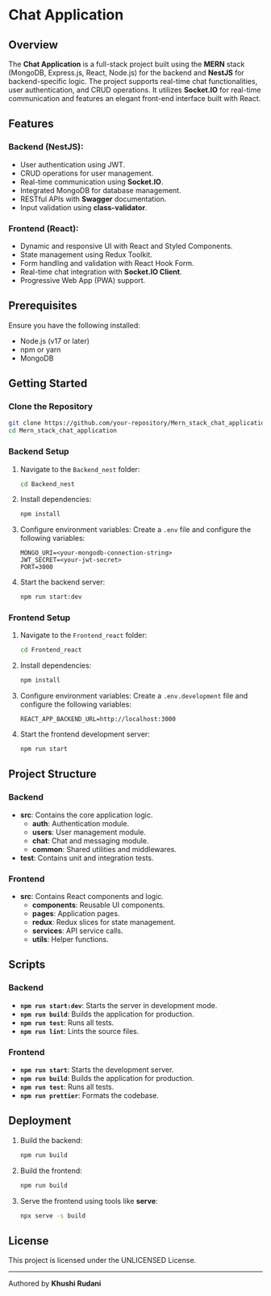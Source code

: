 # Chat Application

## Overview

The **Chat Application** is a full-stack project built using the **MERN** stack (MongoDB, Express.js, React, Node.js) for the backend and **NestJS** for backend-specific logic. The project supports real-time chat functionalities, user authentication, and CRUD operations. It utilizes **Socket.IO** for real-time communication and features an elegant front-end interface built with React.

## Features

### Backend (NestJS):
- User authentication using JWT.
- CRUD operations for user management.
- Real-time communication using **Socket.IO**.
- Integrated MongoDB for database management.
- RESTful APIs with **Swagger** documentation.
- Input validation using **class-validator**.

### Frontend (React):
- Dynamic and responsive UI with React and Styled Components.
- State management using Redux Toolkit.
- Form handling and validation with React Hook Form.
- Real-time chat integration with **Socket.IO Client**.
- Progressive Web App (PWA) support.

## Prerequisites

Ensure you have the following installed:
- Node.js (v17 or later)
- npm or yarn
- MongoDB

## Getting Started

### Clone the Repository
```bash
git clone https://github.com/your-repository/Mern_stack_chat_application.git
cd Mern_stack_chat_application
```

### Backend Setup
1. Navigate to the `Backend_nest` folder:
   ```bash
   cd Backend_nest
   ```
2. Install dependencies:
   ```bash
   npm install
   ```
3. Configure environment variables:
   Create a `.env` file and configure the following variables:
   ```env
   MONGO_URI=<your-mongodb-connection-string>
   JWT_SECRET=<your-jwt-secret>
   PORT=3000
   ```
4. Start the backend server:
   ```bash
   npm run start:dev
   ```

### Frontend Setup
1. Navigate to the `Frontend_react` folder:
   ```bash
   cd Frontend_react
   ```
2. Install dependencies:
   ```bash
   npm install
   ```
3. Configure environment variables:
   Create a `.env.development` file and configure the following variables:
   ```env
   REACT_APP_BACKEND_URL=http://localhost:3000
   ```
4. Start the frontend development server:
   ```bash
   npm run start
   ```

## Project Structure

### Backend
- **src**: Contains the core application logic.
  - **auth**: Authentication module.
  - **users**: User management module.
  - **chat**: Chat and messaging module.
  - **common**: Shared utilities and middlewares.
- **test**: Contains unit and integration tests.

### Frontend
- **src**: Contains React components and logic.
  - **components**: Reusable UI components.
  - **pages**: Application pages.
  - **redux**: Redux slices for state management.
  - **services**: API service calls.
  - **utils**: Helper functions.

## Scripts

### Backend
- **`npm run start:dev`**: Starts the server in development mode.
- **`npm run build`**: Builds the application for production.
- **`npm run test`**: Runs all tests.
- **`npm run lint`**: Lints the source files.

### Frontend
- **`npm run start`**: Starts the development server.
- **`npm run build`**: Builds the application for production.
- **`npm run test`**: Runs all tests.
- **`npm run prettier`**: Formats the codebase.

## Deployment

1. Build the backend:
   ```bash
   npm run build
   ```
2. Build the frontend:
   ```bash
   npm run build
   ```
3. Serve the frontend using tools like **serve**:
   ```bash
   npx serve -s build
   ```

## License

This project is licensed under the UNLICENSED License.

---

Authored by **Khushi Rudani**

